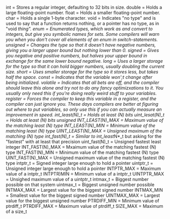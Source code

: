 int = Stores a regular integer, defaulting to 32 bits in size.
double = Holds a large floating-point number.
float = Holds a smaller floating-point number.
char = Holds a single 1-byte character.
void = Indicates "no type" and is used to say that a function returns nothing, or a pointer has no type, as in "void *thing".
enum = Enumerated types, which work as and convert to integers, but give you symbolic names for sets. Some compilers will warn you when you don't cover all elements of an enum in switch-statements.
unsigned = Changes the type so that it doesn't have negative numbers, giving you a larger upper bound but nothing lower than 0.
signed = Gives you negative and positive numbers, but halves your upper bound in exchange for the same lower bound negative.
long = Uses a larger storage for the type so that it can hold bigger numbers, usually doubling the current size.
short = Uses smaller storage for the type so it stores less, but takes half the space.
const = Indicates that the variable won';t change after being initialized.
volatile = Indicates that all bets are off, and the compiler should leave this alone and try not to do any fancy optimizxations to it. You usually only need this if you're doing really weird stuff to your variables.
register = Forces the compiler to keep this variable in a register, and the compiler can just ignore you. These days compilers are better at figuring out where to put variables, so only use this if you can actually measure an improvement in speed.
int_least(N)_t = Holds at least (N) bits
uint_lesat(N)_t = Holds at least (N) bits unsigned
INT_LEAST(N)_MAX = Maximum value of the matching least (N) type
INT_LEAST(N)_MIN = Minimum value of the matching least (N) type
UINT_LEAST(N)_MAX = Unsigned maximum of the matching (N) type
int_fast(N)_t = Similar to int_least*N*_t but asking for the "fastest" with at least that precision
uint_fast(N)_t = Unsigned fastest least integer
INT_FAST(N)_MAX = Mxaimum value of the matching fastest (N) type
INT_FAST(N)_MIN = Minimum value of the matching fastest (N) type
UINT_FAST(N)_MAX = Unsigned maximum value of the matching fastest (N) type
intptr_t = Signed integer large enough to hold a pointer
uintptr_t = Unsigned integer large enough to hold a pointer
INTPTR_MAX = Maximum value of a intptr_t
INTPTR)MIN = Minimum value of a intptr_t
UINTPTR_MAX = Unsighed maximum value of a uintptr_t
intmax_t = Biggest number possible on that system
uintmax_t = Biggest unsigned number possible
INTMAX_MAX = Largest value for the biggest signed number
INTMAX_MIN = Smallest value for the biggest signed number
UINTMAX_MAX = Largest value for the biggest unsigned number
PTRDIFF_MIN = Minimum value of ptrdiff_t
PTRDIFF_MAX = Maximum value of ptrdiff_t
SIZE_MAX = Maximum of a size_t